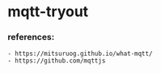 # mqtt-tryout


### references:
    - https://mitsuruog.github.io/what-mqtt/
    - https://github.com/mqttjs
